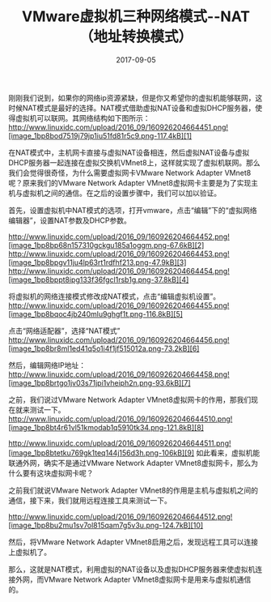 ﻿---
title: "VMware虚拟机三种网络模式--NAT（地址转换模式）"
date: 2017-09-05
tags: ["VMware"]
draft: false
---


刚刚我们说到，如果你的网络ip资源紧缺，但是你又希望你的虚拟机能够联网，这时候NAT模式是最好的选择。NAT模式借助虚拟NAT设备和虚拟DHCP服务器，使得虚拟机可以联网。其网络结构如下图所示：
http://www.linuxidc.com/upload/2016_09/160926204664451.png![image_1bp8bod7519j79jp1iu51fd81r5c9.png-117.4kB][1]

在NAT模式中，主机网卡直接与虚拟NAT设备相连，然后虚拟NAT设备与虚拟DHCP服务器一起连接在虚拟交换机VMnet8上，这样就实现了虚拟机联网。那么我们会觉得很奇怪，为什么需要虚拟网卡VMware Network Adapter VMnet8呢？原来我们的VMware Network Adapter VMnet8虚拟网卡主要是为了实现主机与虚拟机之间的通信。在之后的设置步骤中，我们可以加以验证。

首先，设置虚拟机中NAT模式的选项，打开vmware，点击“编辑”下的“虚拟网络编辑器”，设置NAT参数及DHCP参数。

http://www.linuxidc.com/upload/2016_09/160926204664452.png![image_1bp8bp68n157310gckgu185a1oggm.png-67.6kB][2]
http://www.linuxidc.com/upload/2016_09/160926204664453.png![image_1bp8bpgv11ju4lp63rt1rdfhf213.png-47.9kB][3]
http://www.linuxidc.com/upload/2016_09/160926204664454.png![image_1bp8bppt8ipg133f36fgcl1rsb1g.png-37.8kB][4]

将虚拟机的网络连接模式修改成NAT模式，点击“编辑虚拟机设置”。
http://www.linuxidc.com/upload/2016_09/160926204664455.png![image_1bp8bqoc4jb240mlu9ghgf1t.png-116.8kB][5]

点击“网络适配器”，选择“NAT模式”
http://www.linuxidc.com/upload/2016_09/160926204664456.png![image_1bp8br8ml1ed41q5o1i4f1jf515012a.png-73.2kB][6]

然后，编辑网络IP地址：
http://www.linuxidc.com/upload/2016_09/160926204664458.png![image_1bp8brtgo1jv03s71jpi1vheiph2n.png-93.6kB][7]

之前，我们说过VMware Network Adapter VMnet8虚拟网卡的作用，那我们现在就来测试一下。
http://www.linuxidc.com/upload/2016_09/1609262046644510.png![image_1bp8bt4r61vl51kmodab1q5910tk34.png-121.8kB][8]

http://www.linuxidc.com/upload/2016_09/1609262046644511.png![image_1bp8btetku769gk1teq144j156d3h.png-106kB][9]
如此看来，虚拟机能联通外网，确实不是通过VMware Network Adapter VMnet8虚拟网卡，那么为什么要有这块虚拟网卡呢？

之前我们就说VMware Network Adapter VMnet8的作用是主机与虚拟机之间的通信，接下来，我们就用远程连接工具来测试一下。

http://www.linuxidc.com/upload/2016_09/1609262046644512.png![image_1bp8bu2mu1sv7ol815qam7g5v3u.png-124.7kB][10]

然后，将VMware Network Adapter VMnet8启用之后，发现远程工具可以连接上虚拟机了。

那么，这就是NAT模式，利用虚拟的NAT设备以及虚拟DHCP服务器来使虚拟机连接外网，而VMware Network Adapter VMnet8虚拟网卡是用来与虚拟机通信的。


[1]: http://static.zybuluo.com/huis/bkx07y96a0bfekq22t7pkqfb/image_1bp8bod7519j79jp1iu51fd81r5c9.png
[2]: http://static.zybuluo.com/huis/od7srtq5i44nbr844naqdtzh/image_1bp8bp68n157310gckgu185a1oggm.png
[3]: http://static.zybuluo.com/huis/75z2m87rlamiccxzo17c7qq3/image_1bp8bpgv11ju4lp63rt1rdfhf213.png
[4]: http://static.zybuluo.com/huis/rhu2raft9jwn30cuazlrebad/image_1bp8bppt8ipg133f36fgcl1rsb1g.png
[5]: http://static.zybuluo.com/huis/61d4visggha4kjurqwlrhd37/image_1bp8bqoc4jb240mlu9ghgf1t.png
[6]: http://static.zybuluo.com/huis/rlfibzkp15o6xvgj87gnkbn8/image_1bp8br8ml1ed41q5o1i4f1jf515012a.png
[7]: http://static.zybuluo.com/huis/5h4mq63cncfflv1cme37nwng/image_1bp8brtgo1jv03s71jpi1vheiph2n.png
[8]: http://static.zybuluo.com/huis/sdxu3v2mg7sov8pf6rq63krt/image_1bp8bt4r61vl51kmodab1q5910tk34.png
[9]: http://static.zybuluo.com/huis/e8n8wsshybgbwahrw2jvzci2/image_1bp8btetku769gk1teq144j156d3h.png
[10]: http://static.zybuluo.com/huis/dv4h5b5sjixrxzpwkj73qns5/image_1bp8bu2mu1sv7ol815qam7g5v3u.png